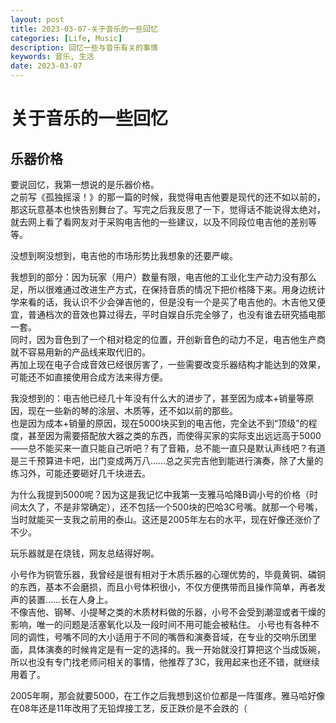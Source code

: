 ```yaml
---
layout: post
title: 2023-03-07-关于音乐的一些回忆
categories: [Life, Music]
description: 回忆一些与音乐有关的事情
keywords: 音乐, 生活
date: 2023-03-07
---
```


# 关于音乐的一些回忆

## 乐器价格

要说回忆，我第一想说的是乐器价格。    
之前写《孤独摇滚！》的那一篇的时候，我觉得电吉他要是现代的还不如以前的，那这玩意基本也快告别舞台了。写完之后我反思了一下，觉得话不能说得太绝对，就去网上看了看网友对于采购电吉他的一些建议，以及不同段位电吉他的差别等等。    

没想到啊没想到，电吉他的市场形势比我想象的还要严峻。    

我想到的部分：因为玩家（用户）数量有限，电吉他的工业化生产动力没有那么足，所以很难通过改进生产方式，在保持音质的情况下把价格降下来。用身边统计学来看的话，我认识不少会弹吉他的，但是没有一个是买了电吉他的。木吉他又便宜，普通档次的音效也算过得去，平时自娱自乐完全够了，也没有谁去研究插电那一套。    
同时，因为音色到了一个相对稳定的位置，开创新音色的动力不足，电吉他生产商就不容易用新的产品线来取代旧的。     
再加上现在电子合成音效已经很厉害了，一些需要改变乐器结构才能达到的效果，可能还不如直接使用合成方法来得方便。     

我没想到的：电吉他已经几十年没有什么大的进步了，甚至因为成本+销量等原因，现在一些新的琴的涂层、木质等，还不如以前的那些。    
也是因为成本+销量的原因，现在5000块买到的电吉他，完全达不到“顶级”的程度，甚至因为需要搭配放大器之类的东西，而使得买家的实际支出远远高于5000——总不能买来一直只能自己听吧？有了音箱，总不能一直只是默认声线吧？有道是三千预算进卡吧，出门变成两万八……总之买完吉他到能进行演奏，除了大量的练习外，可能还要砸好几千块进去。    

为什么我提到5000呢？因为这是我记忆中我第一支雅马哈降B调小号的价格（时间太久了，不是非常确定），还不包括一个500块的巴哈3C号嘴。就那一个号嘴，当时就能买一支我之前用的泰山。这还是2005年左右的水平，现在好像还涨价了不少。    

玩乐器就是在烧钱，网友总结得好啊。

小号作为铜管乐器，我曾经是很有相对于木质乐器的心理优势的，毕竟黄铜、磷铜的东西，基本不会磨损，而且小号体积很小，不仅方便携带而且操作简单，再者发声的装置……长在人身上。    
不像吉他、钢琴、小提琴之类的木质材料做的乐器，小号不会受到潮湿或者干燥的影响，唯一的问题是活塞氧化以及一段时间不用可能会被粘住。
小号也有各种不同的调性，号嘴不同的大小适用于不同的嘴唇和演奏音域，在专业的交响乐团里面，具体演奏的时候肯定是有一定的选择的。我一开始就没打算把这个当成饭碗，所以也没有专门找老师问相关的事情，他推荐了3C，我用起来也还不错，就继续用着了。   

2005年啊，那会就要5000，在工作之后我想到这价位都是一阵蛋疼。雅马哈好像在08年还是11年改用了无铅焊接工艺，反正跌价是不会跌的（    

